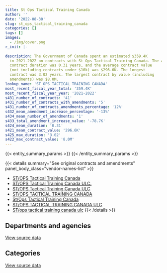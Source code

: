 ```yaml
---
title: St Ops Tactical Training Canada
author: ''
date: '2022-08-30'
slug: st_ops_tactical_training_canada
categories: []
tags: []
images:
  - /img/cover.png
r_init: |-
  
description: The Government of Canada spent an estimated $359.4K
  in 2021-2022 on contracts with St Ops Tactical Training Canada. The average
  contract duration was 0.31 years, and the average contract value
  (not including contracts under $10k) was $296.6K. The longest
  contract was 3.02 years. The largest contract by value (including
  amendments) was $8.0M.
lookup_name: 'ST OPS TACTICAL TRAINING CANADA'
most_recent_fiscal_year_total: '359.4K'
most_recent_fiscal_year_year: '2021-2022'
s431_number_of_contracts: '41'
s431_number_of_contracts_with_amendments: '5'
s431_number_of_contracts_amendments_percentage: '12%'
s432_mean_amendment_increase_percentage: '-13%'
s434_mean_number_of_amendments: '1'
s433_total_amendment_increase_value: '-78.7K'
s424_mean_duration: '0.31'
s421_mean_contract_value: '296.6K'
s425_max_duration: '3.02'
s422_max_contract_value: '8.0M'
---
```


<script src="/rmarkdown-libs/htmlwidgets/htmlwidgets.js"></script>
<link href="/rmarkdown-libs/datatables-css/datatables-crosstalk.css" rel="stylesheet" />
<script src="/rmarkdown-libs/datatables-binding/datatables.js"></script>
<script src="/rmarkdown-libs/jquery/jquery-3.6.0.min.js"></script>
<link href="/rmarkdown-libs/dt-core-bootstrap/css/dataTables.bootstrap.min.css" rel="stylesheet" />
<link href="/rmarkdown-libs/dt-core-bootstrap/css/dataTables.bootstrap.extra.css" rel="stylesheet" />
<script src="/rmarkdown-libs/dt-core-bootstrap/js/jquery.dataTables.min.js"></script>
<script src="/rmarkdown-libs/dt-core-bootstrap/js/dataTables.bootstrap.min.js"></script>
<link href="/rmarkdown-libs/crosstalk/css/crosstalk.min.css" rel="stylesheet" />
<script src="/rmarkdown-libs/crosstalk/js/crosstalk.min.js"></script>
<script src="/rmarkdown-libs/htmlwidgets/htmlwidgets.js"></script>
<link href="/rmarkdown-libs/datatables-css/datatables-crosstalk.css" rel="stylesheet" />
<script src="/rmarkdown-libs/datatables-binding/datatables.js"></script>
<script src="/rmarkdown-libs/jquery/jquery-3.6.0.min.js"></script>
<link href="/rmarkdown-libs/dt-core-bootstrap/css/dataTables.bootstrap.min.css" rel="stylesheet" />
<link href="/rmarkdown-libs/dt-core-bootstrap/css/dataTables.bootstrap.extra.css" rel="stylesheet" />
<script src="/rmarkdown-libs/dt-core-bootstrap/js/jquery.dataTables.min.js"></script>
<script src="/rmarkdown-libs/dt-core-bootstrap/js/dataTables.bootstrap.min.js"></script>
<link href="/rmarkdown-libs/crosstalk/css/crosstalk.min.css" rel="stylesheet" />
<script src="/rmarkdown-libs/crosstalk/js/crosstalk.min.js"></script>

{{< entity_summary_params >}}
{{< /entity_summary_params >}}

{{< details summary="See original contracts and amendments" panel_body_class="vendor-names-list" >}}
- [ST/OPS Tactical Training Canada](https://search.open.canada.ca/en/ct/?sort=contract_value_f%20desc&page=1&search_text=%22ST%2fOPS%20Tactical%20Training%20Canada%22)
- [ST/OPS Tactical Training Canada ULC.](https://search.open.canada.ca/en/ct/?sort=contract_value_f%20desc&page=1&search_text=%22ST%2fOPS%20Tactical%20Training%20Canada%20ULC.%22)
- [ST/OPS Tactical Training Canada ULC](https://search.open.canada.ca/en/ct/?sort=contract_value_f%20desc&page=1&search_text=%22ST%2fOPS%20Tactical%20Training%20Canada%20ULC%22)
- [ST/OPS TACTICAL TRAINING CANADA](https://search.open.canada.ca/en/ct/?sort=contract_value_f%20desc&page=1&search_text=%22ST%2fOPS%20TACTICAL%20TRAINING%20CANADA%22)
- [St/Ops Tactical Training Canada](https://search.open.canada.ca/en/ct/?sort=contract_value_f%20desc&page=1&search_text=%22St%2fOps%20Tactical%20Training%20Canada%22)
- [ST/OPS TACTICAL TRAINING CANADA ULC](https://search.open.canada.ca/en/ct/?sort=contract_value_f%20desc&page=1&search_text=%22ST%2fOPS%20TACTICAL%20TRAINING%20CANADA%20ULC%22)
- [ST/ops tactical training canada ulc](https://search.open.canada.ca/en/ct/?sort=contract_value_f%20desc&page=1&search_text=%22ST%2fops%20tactical%20training%20canada%20ulc%22)
{{< /details >}}

## Departments and agencies

<div id="htmlwidget-1" style="width:100%;height:auto;" class="datatables html-widget"></div>
<script type="application/json" data-for="htmlwidget-1">{"x":{"style":"bootstrap","filter":"none","vertical":false,"data":[["<a href=\"/departments/dnd-mdn/\">National Defence<\/a>","<a href=\"/departments/rcmp-grc/\">Royal Canadian Mounted Police<\/a>"],[658173.69,167124.23],[305354.09,371180.88],[99106.3,176519.9],[215445.91,143921.14]],"container":"<table class=\"table table-striped table-hover row-border order-column display\">\n  <thead>\n    <tr>\n      <th>Department<\/th>\n      <th>2018-2019<\/th>\n      <th>2019-2020<\/th>\n      <th>2020-2021<\/th>\n      <th>2021-2022<\/th>\n    <\/tr>\n  <\/thead>\n<\/table>","options":{"order":[[4,"desc"]],"pageLength":10,"autoWidth":true,"columnDefs":[{"targets":1,"render":"function(data, type, row, meta) {\n    return type !== 'display' ? data : DTWidget.formatCurrency(data, \"$\", 2, 3, \",\", \".\", true, null);\n  }"},{"targets":2,"render":"function(data, type, row, meta) {\n    return type !== 'display' ? data : DTWidget.formatCurrency(data, \"$\", 2, 3, \",\", \".\", true, null);\n  }"},{"targets":3,"render":"function(data, type, row, meta) {\n    return type !== 'display' ? data : DTWidget.formatCurrency(data, \"$\", 2, 3, \",\", \".\", true, null);\n  }"},{"targets":4,"render":"function(data, type, row, meta) {\n    return type !== 'display' ? data : DTWidget.formatCurrency(data, \"$\", 2, 3, \",\", \".\", true, null);\n  }"},{"width":"16%","targets":[1,2,3,4]},{"className":"dt-right","targets":[1,2,3,4]}],"orderClasses":false}},"evals":["options.columnDefs.0.render","options.columnDefs.1.render","options.columnDefs.2.render","options.columnDefs.3.render"],"jsHooks":[]}</script>
<p class="text-right">
<a href="https://github.com/GoC-Spending/contracts-data/tree/main/data/out/vendors/st_ops_tactical_training_canada/summary_by_fiscal_year_by_department.csv" class="source-data-link btn btn-link">View source data</a>
</p>

## Categories

<div id="htmlwidget-2" style="width:100%;height:auto;" class="datatables html-widget"></div>
<script type="application/json" data-for="htmlwidget-2">{"x":{"style":"bootstrap","filter":"none","vertical":false,"data":[["<a href=\"/categories/defence/\">Defence<\/a>","<a href=\"/categories/professional_services/\">Professional services<\/a>","<a href=\"/categories/medical/\">Medical<\/a>","<a href=\"/categories/industrial_products_and_services/\">Industrial products and services<\/a>","<a href=\"/categories/human_capital/\">Human capital<\/a>"],[523525.45,70066.21,11449.83,64582.03,155674.4],[258330.12,null,null,22274.18,395930.67],[null,null,null,47819.33,227806.87],[null,null,10941.39,204504.52,143921.14]],"container":"<table class=\"table table-striped table-hover row-border order-column display\">\n  <thead>\n    <tr>\n      <th>Category<\/th>\n      <th>2018-2019<\/th>\n      <th>2019-2020<\/th>\n      <th>2020-2021<\/th>\n      <th>2021-2022<\/th>\n    <\/tr>\n  <\/thead>\n<\/table>","options":{"order":[[4,"desc"]],"dom":"t","pageLength":30,"autoWidth":true,"columnDefs":[{"targets":1,"render":"function(data, type, row, meta) {\n    return type !== 'display' ? data : DTWidget.formatCurrency(data, \"$\", 2, 3, \",\", \".\", true, null);\n  }"},{"targets":2,"render":"function(data, type, row, meta) {\n    return type !== 'display' ? data : DTWidget.formatCurrency(data, \"$\", 2, 3, \",\", \".\", true, null);\n  }"},{"targets":3,"render":"function(data, type, row, meta) {\n    return type !== 'display' ? data : DTWidget.formatCurrency(data, \"$\", 2, 3, \",\", \".\", true, null);\n  }"},{"targets":4,"render":"function(data, type, row, meta) {\n    return type !== 'display' ? data : DTWidget.formatCurrency(data, \"$\", 2, 3, \",\", \".\", true, null);\n  }"},{"width":"16%","targets":[1,2,3,4]},{"className":"dt-right","targets":[1,2,3,4]}],"orderClasses":false,"lengthMenu":[10,25,30,50,100]}},"evals":["options.columnDefs.0.render","options.columnDefs.1.render","options.columnDefs.2.render","options.columnDefs.3.render"],"jsHooks":[]}</script>
<p class="text-right">
<a href="https://github.com/GoC-Spending/contracts-data/tree/main/data/out/vendors/st_ops_tactical_training_canada/summary_by_fiscal_year_by_category.csv" class="source-data-link btn btn-link">View source data</a>
</p>
